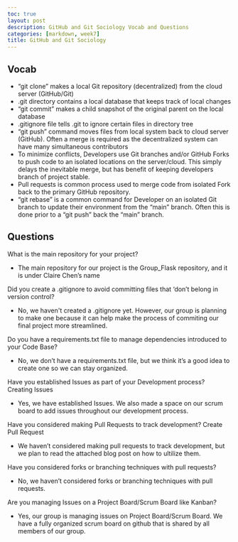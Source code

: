```yaml
---
toc: true
layout: post
description: GitHub and Git Sociology Vocab and Questions
categories: [markdown, week7]
title: GitHub and Git Sociology
---
```

## Vocab
- “git clone” makes a local Git repository (decentralized) from the cloud server (GitHub/Git)
- .git directory contains a local database that keeps track of local changes
- “git commit” makes a child snapshot of the original parent on the local database
- .gitignore file tells .git to ignore certain files in directory tree
- “git push” command moves files from local system back to cloud server (GitHub). Often a merge is required as the decentralized system can have many simultaneous contributors
- To minimize conflicts, Developers use Git branches and/or GitHub Forks to push code to an isolated locations on the server/cloud. This simply delays the inevitable merge, but has benefit of keeping developers branch of project stable.
- Pull requests is common process used to merge code from isolated Fork back to the primary GitHub repository.
- “git rebase” is a common command for Developer on an isolated Git branch to update their environment from the “main” branch. Often this is done prior to a “git push” back the “main” branch.

## Questions

What is the main repository for your project?
- The main repository for our project is the Group_Flask repository, and it is under Claire Chen’s name

Did you create a .gitignore to avoid committing files that ‘don’t belong in version control? 
- No, we haven't created a .gitignore yet. However, our group is planning to make one because it can help make the process of commiting our final project more streamlined.

Do you have a requirements.txt file to manage dependencies introduced to your Code Base?
- No, we don’t have a requirements.txt file, but we think it’s a good idea to create one so we can stay organized. 

Have you established Issues as part of your Development process? Creating Issues
- Yes, we have established Issues. We also made a space on our scrum board to add issues throughout our development process.

Have you considered making Pull Requests to track development? Create Pull Request
- We haven’t considered making pull requests to track development, but we plan to read the attached blog post on how to ultilize them.

Have you considered forks or branching techniques with pull requests?
- No, we haven’t considered forks or branching techniques with pull requests.

Are you managing Issues on a Project Board/Scrum Board like Kanban?
- Yes, our group is managing issues on Project Board/Scrum Board. We have a fully organized scrum board on github that is shared by all members of our group.
